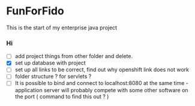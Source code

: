 # FunForFido
This is the start of my enterprise java project

### Hi

- [ ] add project things from other folder and delete.
- [x] set up database with project
- [ ] set up all links to be correct, find out why openshift link does not work
- [ ] folder structure ? for servlets ?
- [ ] It is possible to bind and connect to localhost:8080 at the same time - 
    application server will probably compete with some other software on the port ( command to find this out ? )